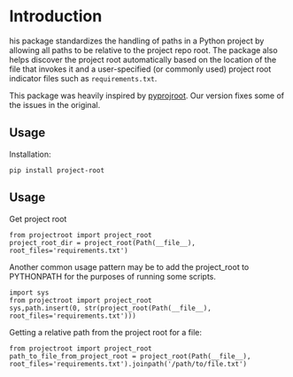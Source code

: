 # Introduction 

his package standardizes the handling of paths in a Python project by 
allowing all paths to be relative to the project repo root. 
The package also helps discover the project root automatically 
based on the location of the file that invokes it and a user-specified
 (or commonly used) project root indicator files such as `requirements.txt`. 
 
This package was heavily inspired by [pyprojroot](https://github.com/chendaniely/pyprojroot). 
Our version fixes some of the issues in the original. 

## Usage

Installation:
```
pip install project-root
```

## Usage

Get project root
```
from projectroot import project_root
project_root_dir = project_root(Path(__file__), root_files='requirements.txt')
```

Another common usage pattern may be to add the project_root to PYTHONPATH for the purposes 
of running some scripts. 

```
import sys
from projectroot import project_root
sys,path.insert(0, str(project_root(Path(__file__), root_files='requirements.txt')))
```
Getting a relative path from the project root for a file:

```
from projectroot import project_root
path_to_file_from_project_root = project_root(Path(__file__), root_files='requirements.txt').joinpath('/path/to/file.txt')
```



